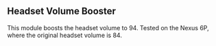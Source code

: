 ## Headset Volume Booster
This module boosts the headset volume to 94. Tested on the Nexus 6P, where the original headset volume is 84. 
